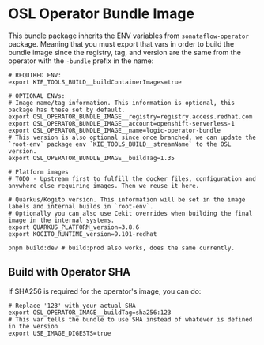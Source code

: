 # OSL Operator Bundle Image

This bundle package inherits the ENV variables from `sonataflow-operator` package. Meaning that you must export that vars in order to build the bundle image since the registry, tag, and version are the same from the operator with the `-bundle` prefix in the name:

```shell
# REQUIRED ENV:
export KIE_TOOLS_BUILD__buildContainerImages=true

# OPTIONAL ENVs:
# Image name/tag information. This information is optional, this package has these set by default.
export OSL_OPERATOR_BUNDLE_IMAGE__registry=registry.access.redhat.com
export OSL_OPERATOR_BUNDLE_IMAGE__account=openshift-serverless-1
export OSL_OPERATOR_BUNDLE_IMAGE__name=logic-operator-bundle
# This version is also optional since once branched, we can update the `root-env` package env `KIE_TOOLS_BUILD__streamName` to the OSL version.
export OSL_OPERATOR_BUNDLE_IMAGE__buildTag=1.35

# Platform images
# TODO - Upstream first to fulfill the docker files, configuration and anywhere else requiring images. Then we reuse it here.

# Quarkus/Kogito version. This information will be set in the image labels and internal builds in `root-env`.
# Optionally you can also use Cekit overrides when building the final image in the internal systems.
export QUARKUS_PLATFORM_version=3.8.6
export KOGITO_RUNTIME_version=9.101-redhat

pnpm build:dev # build:prod also works, does the same currently.
```

## Build with Operator SHA

If SHA256 is required for the operator's image, you can do:

```shell
# Replace '123' with your actual SHA
export OSL_OPERATOR_IMAGE__buildTag=sha256:123
# This var tells the bundle to use SHA instead of whatever is defined in the version
export USE_IMAGE_DIGESTS=true
```
